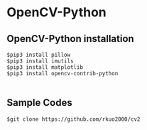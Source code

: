 # OpenCV-Python 
## OpenCV-Python installation
`$pip3 install pillow`<br />
`$pip3 install imutils`<br />
`$pip3 install matplotlib`<br />
`$pip3 install opencv-contrib-python`<br />
<br />
## Sample Codes
`$git clone https://github.com/rkuo2000/cv2`<br />
